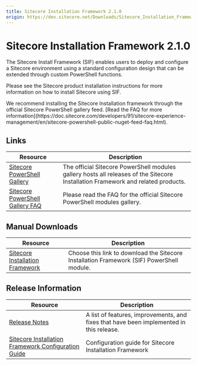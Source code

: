 ```yaml
---
title: Sitecore Installation Framework 2.1.0
origin: https://dev.sitecore.net/Downloads/Sitecore_Installation_Framework/2x/Sitecore_Installation_Framework_210.aspx
---
```


# Sitecore Installation Framework 2.1.0

The Sitecore Install Framework (SIF) enables users to deploy and configure a Sitecore environment using a standard configuration design that can be extended through custom PowerShell functions.

Please see the Sitecore product installation instructions for more information on how to install Sitecore using SIF.

  <Alert variant='warning' mb={4}>
    <AlertIcon />
    We recommend installing the Sitecore Installation framework through the official Sitecore PowerShell gallery feed. [Read the FAQ for more information](https://doc.sitecore.com/developers/91/sitecore-experience-management/en/sitecore-powershell-public-nuget-feed-faq.html).
  </Alert>
  

## Links

 | Resource | Description |
 | --- | --- |
 | [Sitecore PowerShell Gallery](https://cloudsmith.io/~sitecore/repos/resources/packages/) | The official Sitecore PowerShell modules gallery hosts all releases of the Sitecore Installation Framework and related products. |
 | [Sitecore PowerShell Gallery FAQ](https://doc.sitecore.net/sitecore_experience_platform/developing/developing_with_sitecore/sitecore_powershell_public_nuget_feed_faq) | Please read the FAQ for the official Sitecore PowerShell modules gallery. |

## Manual Downloads

 | Resource | Description |
 | --- | --- |
 | [Sitecore Installation Framework](https://sitecoredev.azureedge.net/~/media/4CF63BE8D34F402B867A4C12884EDC1A.ashx?date=20190405T093042) | Choose this link to download the Sitecore Installation Framework (SIF) PowerShell module. |

## Release Information

 | Resource | Description |
 | --- | --- |
 | [Release Notes](https://dev.sitecore.net:443/downloads/Sitecore%20Installation%20Framework/2x/Sitecore%20Installation%20Framework%20210/Release%20Notes) | A list of features, improvements, and fixes that have been implemented in this release. |
 | [Sitecore Installation Framework Configuration Guide](https://sitecoredev.azureedge.net/~/media/41535A743F50424A9ADFE32A79DB21D0.ashx?date=20190405T105652) | Configuration guide for Sitecore Installation Framework |